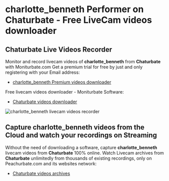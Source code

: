 # charlotte_benneth Performer on Chaturbate - Free LiveCam videos downloader

## Chaturbate Live Videos Recorder

Monitor and record livecam videos of **charlotte_benneth** from **Chaturbate** with Moniturbate.com
Get a premium trial for free by just and only registering with your Email address:
* [charlotte_benneth Premium videos downloader](https://moniturbate.com/request-demo-licence-key.html)

Free livecam videos downloader - Moniturbate Software:
* [Chaturbate videos downloader](https://moniturbate.com/moniturbate-download-software.html)

![charlotte_benneth livecam videos recorder](https://peachurnet.com/templates/moniturbate-software.png)


## Capture charlotte_benneth videos from the Cloud and watch your recordings on Streaming

Without the need of downloading a software, capture **charlotte_benneth** livecam videos from **Chaturbate** 100% online.
Watch Livecam archives from **Chaturbate** unlimitedly from thousands of existing recordings, only on Peachurbate.com and its websites network:
* [Chaturbate videos archives](https://peachurnet.com/)